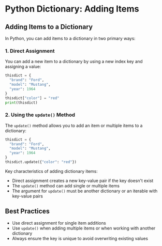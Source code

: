 # Python Dictionary: Adding Items

## Adding Items to a Dictionary

In Python, you can add items to a dictionary in two primary ways:

### 1. Direct Assignment

You can add a new item to a dictionary by using a new index key and assigning a value:

```python
thisdict = {
  "brand": "Ford",
  "model": "Mustang",
  "year": 1964
}
thisdict["color"] = "red"
print(thisdict)
```

### 2. Using the `update()` Method

The `update()` method allows you to add an item or multiple items to a dictionary:

```python
thisdict = {
  "brand": "Ford",
  "model": "Mustang",
  "year": 1964
}
thisdict.update({"color": "red"})
```

Key characteristics of adding dictionary items:
- Direct assignment creates a new key-value pair if the key doesn't exist
- The `update()` method can add single or multiple items
- The argument for `update()` must be another dictionary or an iterable with key-value pairs

## Best Practices
- Use direct assignment for single item additions
- Use `update()` when adding multiple items or when working with another dictionary
- Always ensure the key is unique to avoid overwriting existing values